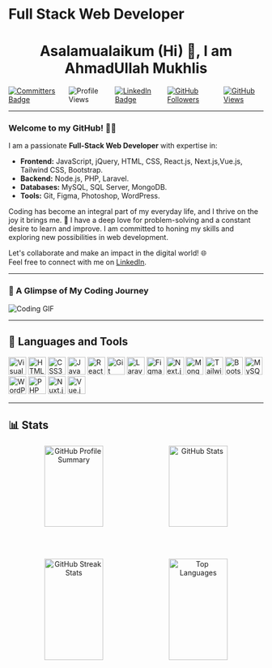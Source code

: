 # **Full Stack Web Developer**

<h1 align="center">Asalamualaikum (Hi) 👋, I am AhmadUllah Mukhlis </h1>

<div align="left" style="display: flex; align-items: center; gap: 15px;">
  <a href="https://user-badge.committers.top/afghanistan_private/ahmadullahmukhlis">
    <img src="https://user-badge.committers.top/afghanistan_private/ahmadullahmukhlis.svg" alt="Committers Badge">
  </a>
  <img src="https://komarev.com/ghpvc/?username=ahmadullahmukhlis&label=Profile%20Views&color=0e75b6&style=flat" alt="Profile Views">
  <a href="https://www.linkedin.com/in/ahmadullahmukhlis/" target="_blank">
    <img src="https://img.shields.io/badge/-@ahmadullahmukhlis-0077B5?style=flat-square&logo=LinkedIn&logoColor=white" alt="LinkedIn Badge">
  </a>
  <a href="https://github.com/ahmadullahmukhlis" target="_blank">
    <img src="https://img.shields.io/github/followers/ahmadullahmukhlis?label=Followers&style=flat" alt="GitHub Followers">
  </a>
  <a href="https://github.com/ahmadullahmukhlis" target="_blank">
    <img src="https://komarev.com/ghpvc/?username=ahmadullahmukhlis&label=Views&color=brightgreen&style=flat" alt="GitHub Views">
  </a>
</div>

---

### Welcome to my GitHub! 👩‍💻

I am a passionate **Full-Stack Web Developer** with expertise in:

- **Frontend:** JavaScript, jQuery, HTML, CSS, React.js, Next.js,Vue.js, Tailwind CSS, Bootstrap.
- **Backend:** Node.js, PHP, Laravel.
- **Databases:** MySQL, SQL Server, MongoDB.
- **Tools:** Git, Figma, Photoshop, WordPress.

Coding has become an integral part of my everyday life, and I thrive on the joy it brings me. 🤠 I have a deep love for problem-solving and a constant desire to learn and improve. I am committed to honing my skills and exploring new possibilities in web development. 

Let's collaborate and make an impact in the digital world! 🌐  
Feel free to connect with me on [LinkedIn](https://www.linkedin.com/in/ahmadullahmukhlis/).

---

### 🎥 A Glimpse of My Coding Journey
![Coding GIF](https://github.com/MastooraTurkmen/MastooraTurkmen/assets/132576850/ddec8b62-1039-42d3-a361-46dcc1338b07)

---

## 💼 **Languages and Tools**
<div align="left">
  <img src="https://cdn.jsdelivr.net/gh/devicons/devicon/icons/vscode/vscode-original.svg" alt="Visual Studio Code" width="35px" />
  <img src="https://cdn.jsdelivr.net/gh/devicons/devicon/icons/html5/html5-original.svg" alt="HTML5" width="35px" />
  <img src="https://cdn.jsdelivr.net/gh/devicons/devicon/icons/css3/css3-original.svg" alt="CSS3" width="35px" />
  <img src="https://cdn.jsdelivr.net/gh/devicons/devicon/icons/javascript/javascript-original.svg" alt="JavaScript" width="35px" />
  <img src="https://cdn.jsdelivr.net/gh/devicons/devicon/icons/react/react-original.svg" alt="React" width="35px" />
  <img src="https://cdn.jsdelivr.net/gh/devicons/devicon/icons/git/git-original.svg" alt="Git" width="35px" />
  <img src="https://cdn.jsdelivr.net/gh/devicons/devicon/icons/laravel/laravel-original.svg" alt="Laravel" width="35px" />
  <img src="https://cdn.jsdelivr.net/gh/devicons/devicon/icons/figma/figma-original.svg" alt="Figma" width="35px" />
  <img src="https://cdn.jsdelivr.net/gh/devicons/devicon/icons/nextjs/nextjs-original.svg" alt="Next.js" width="35px" />
  <img src="https://cdn.jsdelivr.net/gh/devicons/devicon/icons/mongodb/mongodb-original-wordmark.svg" alt="MongoDB" width="35px" />
  <img src="https://cdn.jsdelivr.net/gh/devicons/devicon/icons/tailwindcss/tailwindcss-original.svg" alt="Tailwind CSS" width="35px" />
  <img src="https://cdn.jsdelivr.net/gh/devicons/devicon/icons/bootstrap/bootstrap-original-wordmark.svg" alt="Bootstrap" width="35px" />
  <img src="https://cdn.jsdelivr.net/gh/devicons/devicon/icons/mysql/mysql-original-wordmark.svg" alt="MySQL" width="35px" />
  <img src="https://cdn.jsdelivr.net/gh/devicons/devicon/icons/wordpress/wordpress-original.svg" alt="WordPress" width="35px" />
  <img src="https://cdn.jsdelivr.net/gh/devicons/devicon/icons/php/php-original.svg" alt="PHP" width="35px" />
  <img src="https://cdn.jsdelivr.net/gh/devicons/devicon/icons/nuxtjs/nuxtjs-original.svg" alt="Nuxt.js" width="35px" />
  <img src="https://cdn.jsdelivr.net/gh/devicons/devicon/icons/vuejs/vuejs-original.svg" alt="Vue.js" width="35px" />
</div>

---

## 📊 **Stats**

<div align="center" style="margin-top: 20px;  margin-bottom: 60px;">
    <img src="https://github-profile-summary-cards.vercel.app/api/cards/profile-details?username=ahmadullahmukhlis&theme=monokai" alt="GitHub Profile Summary" style="width: 48%; height: 160px;" />
    <img src="https://github-readme-stats.vercel.app/api?username=ahmadullahmukhlis&show_icons=true&theme=codeSTACKr" alt="GitHub Stats" style="width: 48%; height: 160px;" />
</div>

<div align="center" style="margin-top: 60px;">
    <img src="https://streak-stats.demolab.com?user=ahmadullahmukhlis&theme=default" alt="GitHub Streak Stats" style="width: 48%; height: 200px; margin-bottom: 20px;" />
    <img src="https://github-readme-stats.vercel.app/api/top-langs/?username=ahmadullahmukhlis&layout=compact&show_icons=true&theme=codeSTACKr" alt="Top Languages" style="width: 48%; height: 200px;" />
</div>




